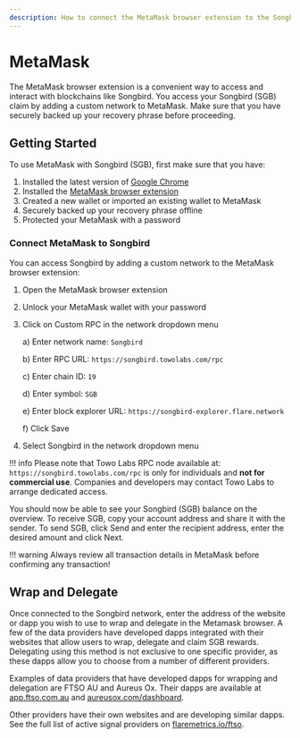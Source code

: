 ```yaml
---
description: How to connect the MetaMask browser extension to the Songbird network
---
```


# MetaMask

The MetaMask browser extension is a convenient way to access and interact with blockchains like Songbird. You access your Songbird (SGB) claim by adding a custom network to MetaMask. Make sure that you have securely backed up your recovery phrase before proceeding.

## Getting Started

To use MetaMask with Songbird (SGB), first make sure that you have:

1. Installed the latest version of [Google Chrome](https://www.google.com/chrome/)
2. Installed the [MetaMask browser extension](https://metamask.io/download.html)
3. Created a new wallet or imported an existing wallet to MetaMask
4. Securely backed up your recovery phrase offline
5. Protected your MetaMask with a password

### Connect MetaMask to Songbird

You can access Songbird by adding a custom network to the MetaMask browser extension:

1. Open the MetaMask browser extension
2. Unlock your MetaMask wallet with your password
3. Click on Custom RPC in the network dropdown menu

    a) Enter network name: ``Songbird``

    b) Enter RPC URL: ``https://songbird.towolabs.com/rpc``

    c) Enter chain ID: ``19``

    d) Enter symbol: ``SGB``

    e) Enter block explorer URL: ``https://songbird-explorer.flare.network``

    f) Click Save

4. Select Songbird in the network dropdown menu

!!! info
    Please note that Towo Labs RPC node available at: `https://songbird.towolabs.com/rpc` is only for individuals and **not for commercial use**. Companies and developers may contact Towo Labs to arrange dedicated access.

You should now be able to see your Songbird (SGB) balance on the overview. To receive SGB, copy your account address and share it with the sender. To send SGB, click Send and enter the recipient address, enter the desired amount and click Next.

!!! warning
    Always review all transaction details in MetaMask before confirming any transaction!

## Wrap and Delegate

Once connected to the Songbird network, enter the address of the website or dapp you wish to use to wrap and delegate in the Metamask browser. A few of the data providers have developed dapps integrated with their websites that allow users to wrap, delegate and claim SGB rewards. Delegating using this method is not exclusive to one specific provider, as these dapps allow you to choose from a number of different providers.

Examples of data providers that have developed dapps for wrapping and delegation are FTSO AU and Aureus Ox. Their dapps are available at [app.ftso.com.au](https://app.ftso.com.au/wrap) and [aureusox.com/dashboard](https://aureusox.com/dashboard).

Other providers have their own websites and are developing similar dapps. See the full list of active signal providers on [flaremetrics.io/ftso](https://flaremetrics.io/ftso).
